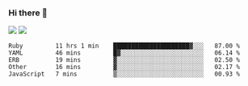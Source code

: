 ### Hi there 👋

<!--
**sasharevzin/sasharevzin** is a ✨ _special_ ✨ repository because its `README.md` (this file) appears on your GitHub profile.

Here are some ideas to get you started:

- 🔭 I’m currently working on ...
- 🌱 I’m currently learning ...
- 👯 I’m looking to collaborate on ...
- 🤔 I’m looking for help with ...
- 💬 Ask me about ...
- 📫 How to reach me: ...
- 😄 Pronouns: ...
- ⚡ Fun fact: ...
-->

![](https://yusufozturk.vercel.app/api?username=sasharevzin&hide_title=true&include_all_commits=true&count_private=true&show_icons=true) ![](https://yusufozturk.vercel.app/api/top-langs/?username=sasharevzin&layout=compact&langs_count=10&hide=apacheconf,coffeescript)

<!--START_SECTION:waka-->
```text
Ruby         11 hrs 1 min    █████████████████████▓░░░   87.00 % 
YAML         46 mins         █▓░░░░░░░░░░░░░░░░░░░░░░░   06.14 % 
ERB          19 mins         ▓░░░░░░░░░░░░░░░░░░░░░░░░   02.50 % 
Other        16 mins         ▓░░░░░░░░░░░░░░░░░░░░░░░░   02.17 % 
JavaScript   7 mins          ▒░░░░░░░░░░░░░░░░░░░░░░░░   00.93 % 
```
<!--END_SECTION:waka-->
